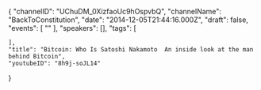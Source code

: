 {
    "channelID": "UChuDM_0XizfaoUc9hOspvbQ",
    "channelName": "BackToConstitution",
    "date": "2014-12-05T21:44:16.000Z",
    "draft": false,
    "events": [
        ""
    ],
    "speakers": [],
    "tags": [

    ],
    "title": "Bitcoin: Who Is Satoshi Nakamoto  An inside look at the man behind Bitcoin",
    "youtubeID": "8h9j-soJL14"
}
